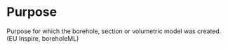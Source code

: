 Purpose
=======

Purpose for which the borehole, section or volumetric model was created. (EU Inspire, boreholeML)
